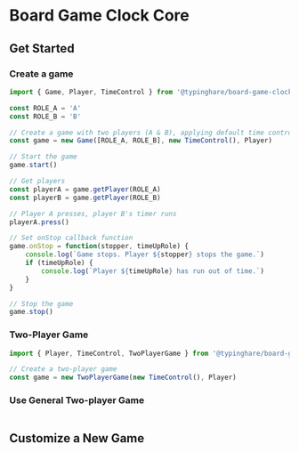 # Board Game Clock Core

## Get Started

### Create a game

~~~typescript
import { Game, Player, TimeControl } from '@typinghare/board-game-clock-core'

const ROLE_A = 'A'
const ROLE_B = 'B'

// Create a game with two players (A & B), applying default time control and default player
const game = new Game([ROLE_A, ROLE_B], new TimeControl(), Player)

// Start the game
game.start()

// Get players
const playerA = game.getPlayer(ROLE_A)
const playerB = game.getPlayer(ROLE_B)

// Player A presses, player B's timer runs
playerA.press()

// Set onStop callback function
game.onStop = function(stopper, timeUpRole) {
    console.log(`Game stops. Player ${stopper} stops the game.`)
    if (timeUpRole) {
        console.log(`Player ${timeUpRole} has run out of time.`)
    }
}

// Stop the game
game.stop()
~~~

### Two-Player Game

~~~typescript
import { Player, TimeControl, TwoPlayerGame } from '@typinghare/board-game-clock-core'

// Create a two-player game
const game = new TwoPlayerGame(new TimeControl(), Player)
~~~

### Use General Two-player Game

~~~typescript

~~~

## Customize a New Game